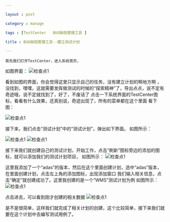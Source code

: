 ```yaml
---

layout : post

category : manage

tags : [TestCenter   BUG缺陷管理工具 ]

title : BUG缺陷管理工具--建立测试计划

---
```


    首先我们打开TestCenter，进入系统首页，
如图界面：
![](http://charisma.u.qiniudn.com/201401-09%E9%A6%96%E9%A1%B5.png "检查点1")

看到如图的界面，你会觉得这里只显示自己的任务，没有建立计划的啊地方啊 ，
没找到，嘿嘿，这就需要发挥做测试的时候的“探索精神”了，导出点点，说不定有奇迹哦，说不定就找到了，好了，不废话了
点击一下系统界面的TestCenter图标，看看有什么效果，还真别说，奇迹出现了，所有的菜单都在这个里面
看下图：

![](http://charisma.u.qiniudn.com/201401-09%E8%8F%9C%E5%8D%95.png "检查点1")

接下来，我们点击“测试计划”中的“测试计划”，弹出如下界面。
如图所示：

![](http://charisma.u.qiniudn.com/201401-09%E6%B5%8B%E8%AF%95%E8%AE%A1%E5%88%92.png "检查点1")
![](http://charisma.u.qiniudn.com/201401-09%E6%B5%8B%E8%AF%95%E8%AE%A1%E5%88%92%E7%95%8C%E9%9D%A2.png "检查点1")

接下来我们就创建自己的测试计划，开始工作，点击“刷新”图标旁边的添加的图标，就可以添加我们的测试计划项目，
如图所示：
![](http://charisma.u.qiniudn.com/201401-09%E6%96%B0%E5%BB%BA%E7%89%88%E6%9C%AC.png "检查点1")

这里我添加了一个“adas”的版本，然后在这个里面创建计划，选中“adas”版本，在里面创建计划，点击左上角的添加图标，出现添加窗口
我们输入相关信息，点击“确定”就创建成功了。这里我创建的是一个“WMS”测试计划为例
如图所示：
![](http://charisma.u.qiniudn.com/201401-09%E5%88%B6%E5%AE%9A.png "检查点1")

点击进去，可以看到刚才创建的相关数据
![](http://charisma.u.qiniudn.com/201401-09QQ%E6%88%AA%E5%9B%BE20140109171028.png "检查点1")

是不是很简单，这样我们就完成了相关计划的创建，这个比较简单，接下来我们就要在这个计划中去编写测试用例了。	
	